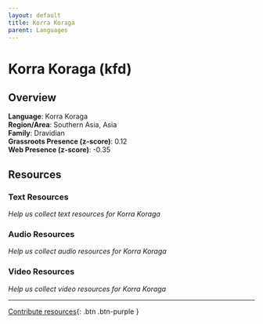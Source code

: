 ```yaml
---
layout: default
title: Korra Koraga
parent: Languages
---
```


# Korra Koraga (kfd)

## Overview

**Language**: Korra Koraga  
**Region/Area**: Southern Asia, Asia  
**Family**: Dravidian  
**Grassroots Presence (z-score)**: 0.12  
**Web Presence (z-score)**: -0.35  

## Resources

### Text Resources
*Help us collect text resources for Korra Koraga*

### Audio Resources
*Help us collect audio resources for Korra Koraga*

### Video Resources
*Help us collect video resources for Korra Koraga*

---

[Contribute resources](https://forms.office.com/e/1SfLJx3u1r){: .btn .btn-purple }
